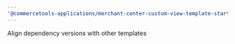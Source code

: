 ```yaml
---
'@commercetools-applications/merchant-center-custom-view-template-starter-typescript': patch
---
```


Align dependency versions with other templates

